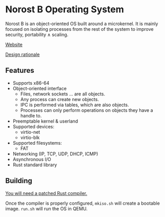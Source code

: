 # Norost B Operating System

Norost B is an object-oriented OS built around a microkernel. It is mainly focused on
isolating processes from the rest of the system to improve security, portability &and;
scaling.

[Website][website]

[Design rationale][design]

## Features

- Supports x86-64
- Object-oriented interface
  - Files, network sockets ... are all objects.
  - Any process can create new objects.
  - IPC is performed via tables, which are also objects.
  - Processes can only perform operations on objects they have a handle to.
- Preemptable kernel & userland
- Supported devices:
  - virtio-net
  - virtio-blk
- Supported filesystems:
  - FAT
- Networking (IP, TCP, UDP, DHCP, ICMP)
- Asynchronous I/O
- Rust standard library

## Building

[You will need a patched Rust compiler.][rust]

Once the compiler is properly configured, `mkiso.sh` will create a bootable image.
`run.sh` will run the OS in QEMU.

[design]: DESIGN.md
[rust]: thirdparty/rust
[website]: https://norost.com
